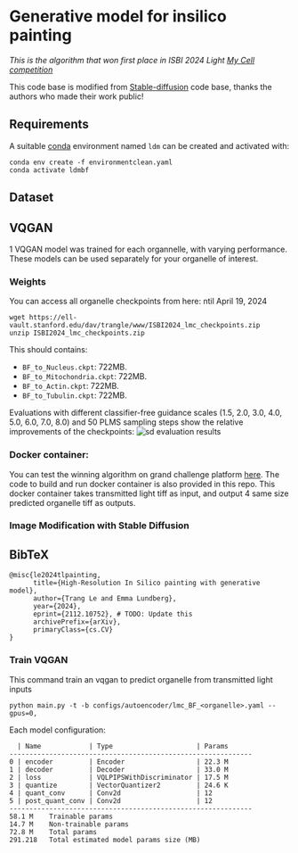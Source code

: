 # Generative model for insilico painting
*This is the algorithm that won first place in ISBI 2024 Light [My Cell competition](https://lightmycells.grand-challenge.org/evaluation/phase-2/leaderboard/)*
  
This code base is modified from [Stable-diffusion](https://github.com/CompVis/stable-diffusion) code base, thanks the authors who made their work public!

## Requirements
A suitable [conda](https://conda.io/) environment named `ldm` can be created
and activated with:

```
conda env create -f environmentclean.yaml
conda activate ldmbf
```

## Dataset


## VQGAN

1 VQGAN model was trained for each organnelle, with varying performance. These models can be used separately for your organelle of interest.


### Weights

You can access all organelle checkpoints from here: ntil April 19, 2024 

```
wget https://ell-vault.stanford.edu/dav/trangle/www/ISBI2024_lmc_checkpoints.zip
unzip ISBI2024_lmc_checkpoints.zip
```

This should contains:
- `BF_to_Nucleus.ckpt`: 722MB.
- `BF_to_Mitochondria.ckpt`: 722MB.
- `BF_to_Actin.ckpt`: 722MB.
- `BF_to_Tubulin.ckpt`: 722MB.

Evaluations with different classifier-free guidance scales (1.5, 2.0, 3.0, 4.0,
5.0, 6.0, 7.0, 8.0) and 50 PLMS sampling
steps show the relative improvements of the checkpoints:
![sd evaluation results](assets/v1-variants-scores.jpg)

### Docker container:
You can test the winning algorithm on grand challenge platform [here](https://grand-challenge.org/algorithms/lmc_control/).
The code to build and run docker container is also provided in this repo. This docker container takes transmitted light tiff as input, and output 4 same size predicted organelle tiff as outputs.

### Image Modification with Stable Diffusion

## BibTeX

```
@misc{le2024tlpainting,
      title={High-Resolution In Silico painting with generative model}, 
      author={Trang Le and Emma Lundberg},
      year={2024},
      eprint={2112.10752}, # TODO: Update this
      archivePrefix={arXiv},
      primaryClass={cs.CV}
}
```

### Train VQGAN
This command train an vqgan to predict organelle from transmitted light inputs
```
python main.py -t -b configs/autoencoder/lmc_BF_<organelle>.yaml --gpus=0,
```

Each model configuration:
```
  | Name            | Type                     | Params
-------------------------------------------------------------
0 | encoder         | Encoder                  | 22.3 M
1 | decoder         | Decoder                  | 33.0 M
2 | loss            | VQLPIPSWithDiscriminator | 17.5 M
3 | quantize        | VectorQuantizer2         | 24.6 K
4 | quant_conv      | Conv2d                   | 12    
5 | post_quant_conv | Conv2d                   | 12    
-------------------------------------------------------------
58.1 M    Trainable params
14.7 M    Non-trainable params
72.8 M    Total params
291.218   Total estimated model params size (MB)
```